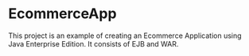 # EcommerceApp
This project is an example of creating an Ecommerce Application using Java Enterprise Edition. It consists of EJB and WAR.
